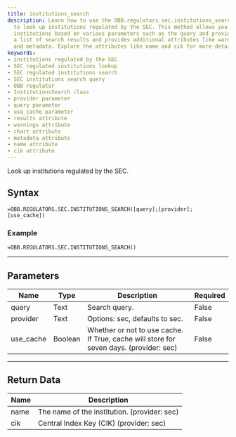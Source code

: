 ```yaml
---
title: institutions_search
description: Learn how to use the OBB.regulators.sec.institutions_search() method
  to look up institutions regulated by the SEC. This method allows you to search for
  institutions based on various parameters such as the query and provider. It returns
  a list of search results and provides additional attributes like warnings, chart,
  and metadata. Explore the attributes like name and cik for more details on the institution.
keywords: 
- institutions regulated by the SEC
- SEC regulated institutions lookup
- SEC regulated institutions search
- SEC institutions search query
- OBB regulator
- InstitutionsSearch class
- provider parameter
- query parameter
- use_cache parameter
- results attribute
- warnings attribute
- chart attribute
- metadata attribute
- name attribute
- cik attribute
---
```


<!-- markdownlint-disable MD041 -->

Look up institutions regulated by the SEC.

## Syntax

```excel wordwrap
=OBB.REGULATORS.SEC.INSTITUTIONS_SEARCH([query];[provider];[use_cache])
```

### Example

```excel wordwrap
=OBB.REGULATORS.SEC.INSTITUTIONS_SEARCH()
```

---

## Parameters

| Name | Type | Description | Required |
| ---- | ---- | ----------- | -------- |
| query | Text | Search query. | False |
| provider | Text | Options: sec, defaults to sec. | False |
| use_cache | Boolean | Whether or not to use cache. If True, cache will store for seven days. (provider: sec) | False |

---

## Return Data

| Name | Description |
| ---- | ----------- |
| name | The name of the institution. (provider: sec) |
| cik | Central Index Key (CIK) (provider: sec) |
